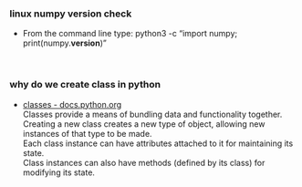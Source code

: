 ### linux numpy version check
- From the command line type: python3 -c “import numpy; print(numpy.__version__)”  
<br>

### why do we create class in python  
- [classes - docs.python.org](https://docs.python.org/3/tutorial/classes.html)  
Classes provide a means of bundling data and functionality together.  
Creating a new class creates a new type of object, allowing new instances of that type to be made.  
Each class instance can have attributes attached to it for maintaining its state.  
Class instances can also have methods (defined by its class) for modifying its state.  
<br>

